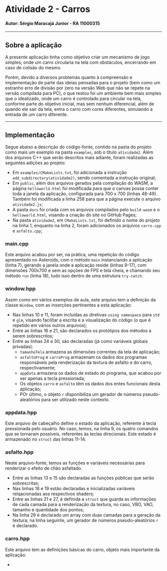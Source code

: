 # Atividade 2 - Carros
#### Autor: Sérgio Maracajá Junior - RA 11000315

* * *

## Sobre a aplicação

A presente aplicação tinha como objetivo criar um mecanismo de jogo simples, onde um carro circularia na tela com obstáculos, encerrando em caso de colisão do mesmo.

Porém, devido a diversos problemas quanto à compreensão e implementação de parte das ideias pensadas para o projeto (bem como um estranho erro de divisão por zero na versão Web que não se repete na versão compilada para PC), o que restou foi um ambiente bem mais simples que o idealizado, onde um carro é controlado para circular na tela, conforme parte do objetivo inicial, mas sem nenhum diferencial, além de quando ele sair da tela, entra o carro com cores diferentes, simulando a entrada de um carro diferente.

* * *

## Implementação

Segue abaixo a descrição do código-fonte, contido na pasta do projeto como mais um exemplo na pasta `examples`, sob o título `atividade2`. Além dos arquivos C++ que serão descritos mais adiante, foram realizadas as seguintes adições ao projeto:

-   Em `examples/CMakeLists.txt`, foi adicionada a instrução `add_subdirectory(atividade2)`, sendo comentada a instrução original;
-   Em `public`, além dos arquivos gerados pela compilação do WASM, a página `helloworld.html` foi modificada para que o canvas possa conter toda a janela da aplicação, configurada para 700 x 700 (linhas 48-49). Também foi modificada a linha 258 para que a página execute o arquivo `atividade2.js`;
-   A pasta `docs` foi criada com os arquivos compilados pelo `build-wasm` e o `helloworld.html`, visando a criação do site no GitHub Pages;
-   Na pasta `atividade2`, em `CMakeLists.txt`, foi definido o nome do projeto na linha 1, enquanto na linha 2, foram adicionados os arquivos `carro.cpp` e `asfalto.cpp`;


### main.cpp

Este arquivo acabou por ser, na prática, uma repetição do código apresentado no Asteroids, com o método `main` instanciando a aplicação (linha 7), gerando a janela onde a aplicação reside (linhas 9-17), com dimensões 700x700 e sem as opções de FPS e tela cheia, e chamando seu método `run` (linha 18), tudo isso dentro de uma estrutura `try-catch`.


### window.hpp

Assim como em vários exemplos de aula, este arquivo tem a definição da classe `Window`, com as inserções pertinentes a esta aplicação:

-   Nas linhas 10 e 11, foram incluídas as diretivas `using namespace` para `std` e `glm`, visando facilitar a escrita e a visualização do código (o que é repetido em vários outros arquivos);
-   Entre as linhas 16 e 21, são declarados os protótipos dos métodos a serem sobrescritos;
-   Entre as linhas 24 e 30, são declaradas (já como variáveis globais privadas):
    -   `tamanhoTela` armazena as dimensões correntes da tela de aplicação;
    -   `asfaltoProg` e `carroProg` armazenam os dados dos programas responsáveis pela renderização da textura de asfalto e do carro, respectivamente;
    -   `appData` armazena os dados de estado do programa, que acabou por ser apenas a tecla pressionada;
    -   Os objetos `carro` e `asfalto` têm os dados dos entes funcionais desta aplicação;
    -   POr último, o objeto `r` disponibiliza um gerador de números pseudo-aleatórios para ser utilizado neste contexto.


### appdata.hpp

Este arquivo de cabeçalho define o estado da aplicação, referente à tecla pressionada pelo usuário.
No caso, temos, na linha 9, os quatro comandos que se tornaram possíveis, referentes às teclas direcionais. Este estado é armazenado no `struct` das linhas 11-14.


### asfalto.hpp

Neste arquivo-fonte, temos as funções e variáveis necessárias para renderizar o efeito de chão asfaltado.

-   Entre as linhas 13 e 15 são declaradas as funções públicas que serão sobrescritas;
-   Nas linhas 18 e 19 estão declaradas e inicializadas variáveis relqacionadas aos respectivos shaders;
-   Entre as linhas 21 e 27, é definida a `struct` que guarda as informações de cada camada para a renderização da textura, no caso, VBO, VAO, tamanho e quantidade dos pontos;
-   Na linha 29 é declarado um array com duas camadas para a geração da textura; na linha seguinte, um gerador de números pseudo-aleatórios `r` é declarado.


### carro.hpp

Este arquivo tem as definições básicas do carro, objeto mais importante da aplicação:

-

